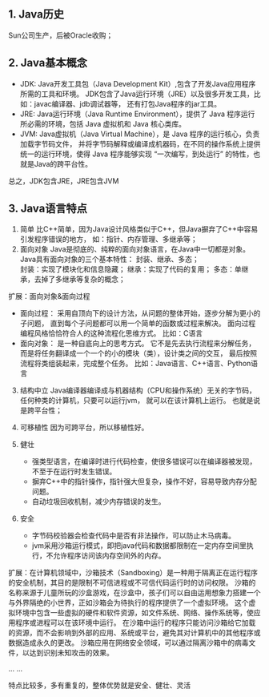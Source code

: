 ## 1. Java历史
Sun公司生产，后被Oracle收购；

## 2. Java基本概念
- JDK: Java开发工具包（Java Development Kit）,包含了开发Java应用程序所需的工具和环境。
JDK包含了Java运行环境（JRE）以及很多开发工具，比如：javac编译器、jdb调试器等，
还有打包Java程序的jar工具。
- JRE: Java运行环境（Java Runtime Environment），提供了 Java 程序运行所必需的环境，包括 Java 虚拟机和 Java 核心类库。
- JVM: Java虚拟机（Java Virtual Machine），是 Java 程序的运行核心，负责加载字节码文件，
  并将字节码解释或编译成机器码，在不同的操作系统上提供统一的运行环境，使得 Java 程序能够实现
  “一次编写，到处运行” 的特性，也就是Java的跨平台性。
  
总之，JDK包含JRE，JRE包含JVM

## 3. Java语言特点
1. 简单
比C++简单，因为Java设计风格类似于C++，但Java摒弃了C++中容易引发程序错误的地方，
   如：指针、内存管理、多继承等；
2. 面向对象
Java是彻底的、纯粹的面向对象语言，在Java中一切都是对象。Java具有面向对象的三个基本特性：
封装、继承、多态；   
   封装：实现了模块化和信息隐藏；
   继承：实现了代码的复用；
   多态：单继承，去掉了多继承等复杂的概念；  
   
扩展：面向对象&面向过程
- 面向过程：
  采用自顶向下的设计方法，从问题的整体开始，逐步分解为更小的子问题，
  直到每个子问题都可以用一个简单的函数或过程来解决。
  面向过程编程风格恰恰符合人的这种流程化思维方式。
  比如：C语言
- 面向对象：
  是一种自底向上的思考方式。
  它不是先去执行流程来分解任务，而是将任务翻译成一个一个的小的模块（类），设计类之间的交互，
  最后按照流程将类组装起来，完成整个任务。
  比如：Java语言、C++语言、Python语言
  
3. 结构中立
Java编译器编译成与机器结构（CPU和操作系统）无关的字节码，任何种类的计算机，只要可以运行jvm，
   就可以在该计算机上运行。
   也就是说是跨平台性；
4. 可移植性
因为可跨平台，所以移植性好。  
   
5. 健壮
   - 强类型语言，在编译时进行代码检查，使很多错误可以在编译器被发现，不至于在运行时发生错误。
   - 摒弃C++中的指针操作，指针强大但复杂，操作不好，容易导致内存分配问题。
   - 自动垃圾回收机制，减少内存错误的发生。  
  
6. 安全
    - 字节码校验器会检查代码中是否有非法操作，可以防止木马病毒。
    - jvm采用沙箱运行模式，即把java代码和数据都限制在一定内存空间里执行，不允许程序访问该内存空间外的内存。  
  
扩展：在计算机领域中，沙箱技术（Sandboxing）是一种用于隔离正在运行程序的安全机制，其目的是限制不可信进程或不可信代码运行时的访问权限。
      沙箱的名称来源于儿童所玩的沙盒游戏，在沙盒中，孩子们可以自由运用想象力搭建一个与外界隔绝的小世界，正如沙箱会为待执行的程序提供了一个虚拟环境。
      这个虚拟环境中包含一些虚拟的硬件和软件资源，如文件系统、网络、操作系统等，使应用程序或进程可以在该环境中运行。
      在沙箱中运行的程序只能访问沙箱给它加载的资源，而不会影响到外部的应用、系统或平台，避免其对计算机中的其他程序或数据造成永久的更改。
      沙箱应用在网络安全领域，可以通过隔离沙箱中的病毒文件，以达到识别未知攻击的效果。   

... ...
  
特点比较多，多有重复的，整体优势就是安全、健壮、灵活

   